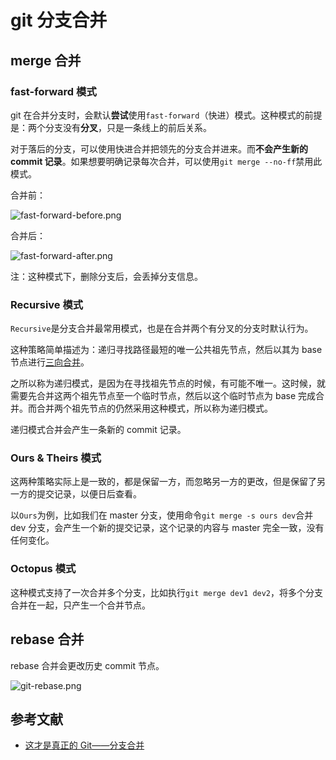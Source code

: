 # git 分支合并

## merge 合并

### fast-forward 模式

git 在合并分支时，会默认**尝试**使用`fast-forward`（快进）模式。这种模式的前提是：两个分支没有**分叉**，只是一条线上的前后关系。

对于落后的分支，可以使用快进合并把领先的分支合并进来。而**不会产生新的 commit 记录**。如果想要明确记录每次合并，可以使用`git merge --no-ff`禁用此模式。

合并前：

![fast-forward-before.png](~@images/fast-forward-before.png)

合并后：

![fast-forward-after.png](~@images/fast-forward-after.png)

注：这种模式下，删除分支后，会丢掉分支信息。

### Recursive 模式

`Recursive`是分支合并最常用模式，也是在合并两个有分叉的分支时默认行为。

这种策略简单描述为：递归寻找路径最短的唯一公共祖先节点，然后以其为 base 节点进行[三向合并](./git的三向合并.md)。

之所以称为递归模式，是因为在寻找祖先节点的时候，有可能不唯一。这时候，就需要先合并这两个祖先节点至一个临时节点，然后以这个临时节点为 base 完成合并。而合并两个祖先节点的仍然采用这种模式，所以称为递归模式。

递归模式合并会产生一条新的 commit 记录。

### Ours & Theirs 模式

这两种策略实际上是一致的，都是保留一方，而忽略另一方的更改，但是保留了另一方的提交记录，以便日后查看。

以`Ours`为例，比如我们在 master 分支，使用命令`git merge -s ours dev`合并 dev 分支，会产生一个新的提交记录，这个记录的内容与 master 完全一致，没有任何变化。

### Octopus 模式

这种模式支持了一次合并多个分支，比如执行`git merge dev1 dev2`，将多个分支合并在一起，只产生一个合并节点。

## rebase 合并

rebase 合并会更改历史 commit 节点。

![git-rebase.png](~@images/git-rebase.png)

## 参考文献

- [这才是真正的 Git——分支合并](https://juejin.cn/post/6844904164758142989)
